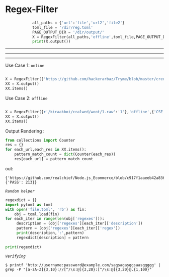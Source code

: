 # Regex-Filter

```python
            all_paths = {'url':'file','url2','file2'}
            toml_file = '/dir/reg.toml'
            PAGE_OUTPUT_DIR = '/dir/output/'
            X = RegexFilter(all_paths,'offline',toml_file,PAGE_OUTPUT_DIR)
            print(X.output())
```

<hr><hr><hr>

Use Case 1: `online`

```python

X = RegexFilter(['https://github.com/hackerarbaz/Tryme/blob/master/creds.py','http://anysite.com/'],'online',{'CSE':'.+\.xml','PASS':'PASSWORD'})
XX = X.output()
XX.items()
```

Use Case 2: `offline`

```python

X = RegexFilter({r'/kiraakboi/cralwed/woot/1.raw':'1'},'offline',{'CSE':'.+\.txt','PASS':'checking '})
XX = X.output()
XX.items()

```

Output Rendering :

```python
from collections import Counter
res = {}
for each_url,each_res in XX.items():
    pattern_match_count = dict(Counter(each_res))
    res[each_url] = pattern_match_count
```
out:
````
{'https://github.com/realchief/Node.js_Ecommerce/blob/c917f1aaeeb42a83677ef18fa036843ea603b85e/environment.json': {'PASS': 213}}
````

<i>`Random helper`</i>


```python
regexdict = {}
import pytoml as toml
with open('file.toml', 'rb') as fin:
    obj = toml.load(fin)
for each_iter in range(len(obj['regexes'])):
     description = (obj['regexes'][each_iter]['description'])
     pattern = (obj['regexes'][each_iter]['regex'])
     print(description,':',pattern)
     regexdict[description] = pattern
    
print(regexdict)
```

<i>`Verifying`</i>

`
$ printf 'http://username:password@example.com/sagsagasggsaasggggg' | grep -P "[a-zA-Z]{3,10}://[^/\s:@]{3,20}:[^/\s:@]{3,20}@.{1,100}"
`

